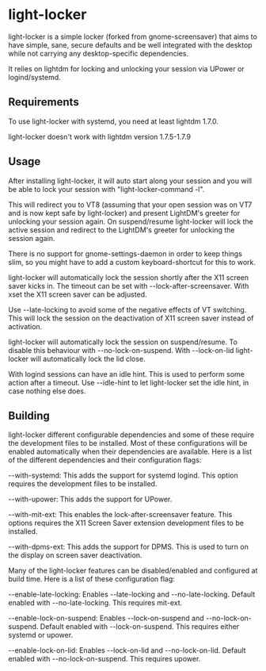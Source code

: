 # light-locker

light-locker is a simple locker (forked from gnome-screensaver) that aims to have simple, sane, secure defaults and be well integrated with the desktop while not carrying any desktop-specific dependencies.

It relies on lightdm for locking and unlocking your session via UPower or logind/systemd.


## Requirements

To use light-locker with systemd, you need at least lightdm 1.7.0.

light-locker doesn't work with lightdm version 1.7.5-1.7.9

## Usage

After installing light-locker, it will auto start along your session and you will be able to lock your session with "light-locker-command -l".

This will redirect you to VT8 (assuming that your open session was on VT7 and is now kept safe by light-locker) and present LightDM's greeter for unlocking your session again.
On suspend/resume light-locker will lock the active session and redirect to the LightDM's greeter for unlocking the session again.

There is no support for gnome-settings-daemon in order to keep things slim, so you might have to add a custom keyboard-shortcut for this to work.

light-locker will automatically lock the session shortly after the X11 screen saver kicks in. The timeout can be set with --lock-after-screensaver. With xset the X11 screen saver can be adjusted.

Use --late-locking to avoid some of the negative effects of VT switching. This will lock the session on the deactivation of X11 screen saver instead of activation.

light-locker will automatically lock the session on suspend/resume. To disable this behaviour with --no-lock-on-suspend.
With --lock-on-lid light-locker will automatically lock the lid close.

With logind sessions can have an idle hint. This is used to perform some action after a timeout. Use --idle-hint to let light-locker set the idle hint, in case nothing else does.


## Building

light-locker different configurable dependencies and some of these require the development files to be installed.
Most of these configurations will be enabled automatically when their dependencies are available.
Here is a list of the different dependencies and their configuration flags:

  --with-systemd: This adds the support for systemd logind. This option requires the development files to be installed.

  --with-upower: This adds the support for UPower.

  --with-mit-ext: This enables the lock-after-screensaver feature. This options requires the X11 Screen Saver extension development files to be installed.

  --with-dpms-ext: This adds the support for DPMS. This is used to turn on the display on screen saver deactivation.

Many of the light-locker features can be disabled/enabled and configured at build time. Here is a list of these configuration flag:

  --enable-late-locking: Enables --late-locking and --no-late-locking. Default enabled with --no-late-locking. This requires mit-ext.

  --enable-lock-on-suspend: Enables --lock-on-suspend and --no-lock-on-suspend. Default enabled with --lock-on-suspend. This requires either systemd or upower.

  --enable-lock-on-lid: Enables --lock-on-lid and --no-lock-on-lid. Default enabled with --no-lock-on-suspend. This requires upower.
